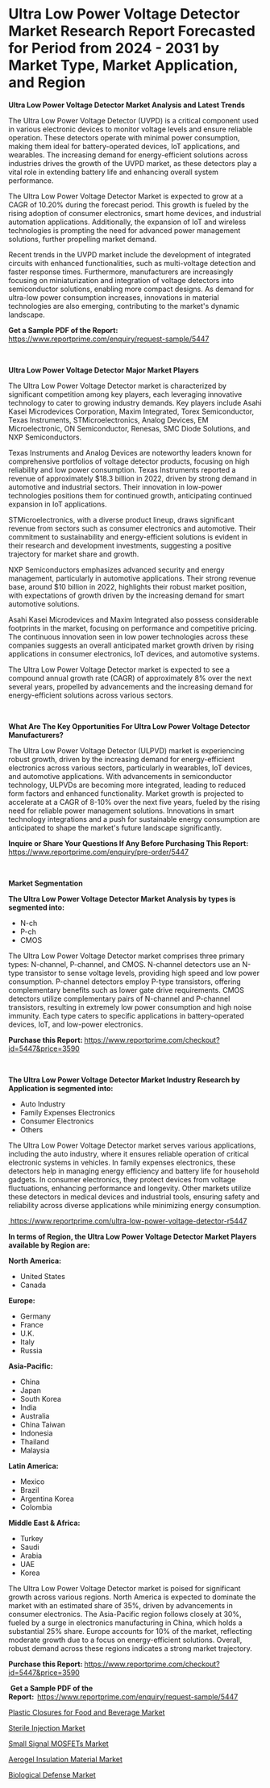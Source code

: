 <p><h1>Ultra Low Power Voltage Detector Market Research Report Forecasted for Period from 2024 -  2031 by Market Type, Market Application, and Region</h1></p><p><strong>Ultra Low Power Voltage Detector Market Analysis and Latest Trends</strong></p>
<p><p>The Ultra Low Power Voltage Detector (UVPD) is a critical component used in various electronic devices to monitor voltage levels and ensure reliable operation. These detectors operate with minimal power consumption, making them ideal for battery-operated devices, IoT applications, and wearables. The increasing demand for energy-efficient solutions across industries drives the growth of the UVPD market, as these detectors play a vital role in extending battery life and enhancing overall system performance.</p><p>The Ultra Low Power Voltage Detector Market is expected to grow at a CAGR of 10.20% during the forecast period. This growth is fueled by the rising adoption of consumer electronics, smart home devices, and industrial automation applications. Additionally, the expansion of IoT and wireless technologies is prompting the need for advanced power management solutions, further propelling market demand.</p><p>Recent trends in the UVPD market include the development of integrated circuits with enhanced functionalities, such as multi-voltage detection and faster response times. Furthermore, manufacturers are increasingly focusing on miniaturization and integration of voltage detectors into semiconductor solutions, enabling more compact designs. As demand for ultra-low power consumption increases, innovations in material technologies are also emerging, contributing to the market's dynamic landscape.</p></p>
<p><strong>Get a Sample PDF of the Report:&nbsp;</strong> <a href="https://www.reportprime.com/enquiry/request-sample/5447">https://www.reportprime.com/enquiry/request-sample/5447</a></p>
<p>&nbsp;</p>
<p><strong>Ultra Low Power Voltage Detector Major Market Players</strong></p>
<p><p>The Ultra Low Power Voltage Detector market is characterized by significant competition among key players, each leveraging innovative technology to cater to growing industry demands. Key players include Asahi Kasei Microdevices Corporation, Maxim Integrated, Torex Semiconductor, Texas Instruments, STMicroelectronics, Analog Devices, EM Microelectronic, ON Semiconductor, Renesas, SMC Diode Solutions, and NXP Semiconductors.</p><p>Texas Instruments and Analog Devices are noteworthy leaders known for comprehensive portfolios of voltage detector products, focusing on high reliability and low power consumption. Texas Instruments reported a revenue of approximately $18.3 billion in 2022, driven by strong demand in automotive and industrial sectors. Their innovation in low-power technologies positions them for continued growth, anticipating continued expansion in IoT applications.</p><p>STMicroelectronics, with a diverse product lineup, draws significant revenue from sectors such as consumer electronics and automotive. Their commitment to sustainability and energy-efficient solutions is evident in their research and development investments, suggesting a positive trajectory for market share and growth.</p><p>NXP Semiconductors emphasizes advanced security and energy management, particularly in automotive applications. Their strong revenue base, around $10 billion in 2022, highlights their robust market position, with expectations of growth driven by the increasing demand for smart automotive solutions.</p><p>Asahi Kasei Microdevices and Maxim Integrated also possess considerable footprints in the market, focusing on performance and competitive pricing. The continuous innovation seen in low power technologies across these companies suggests an overall anticipated market growth driven by rising applications in consumer electronics, IoT devices, and automotive systems. </p><p>The Ultra Low Power Voltage Detector market is expected to see a compound annual growth rate (CAGR) of approximately 8% over the next several years, propelled by advancements and the increasing demand for energy-efficient solutions across various sectors.</p></p>
<p>&nbsp;</p>
<p><strong>What Are The Key Opportunities For Ultra Low Power Voltage Detector Manufacturers?</strong></p>
<p><p>The Ultra Low Power Voltage Detector (ULPVD) market is experiencing robust growth, driven by the increasing demand for energy-efficient electronics across various sectors, particularly in wearables, IoT devices, and automotive applications. With advancements in semiconductor technology, ULPVDs are becoming more integrated, leading to reduced form factors and enhanced functionality. Market growth is projected to accelerate at a CAGR of 8-10% over the next five years, fueled by the rising need for reliable power management solutions. Innovations in smart technology integrations and a push for sustainable energy consumption are anticipated to shape the market's future landscape significantly.</p></p>
<p><strong>Inquire or Share Your Questions If Any Before Purchasing This Report:</strong> <a href="https://www.reportprime.com/enquiry/pre-order/5447">https://www.reportprime.com/enquiry/pre-order/5447</a></p>
<p>&nbsp;</p>
<p><strong>Market Segmentation</strong></p>
<p><strong>The Ultra Low Power Voltage Detector Market Analysis by types is segmented into:</strong></p>
<p><ul><li>N-ch</li><li>P-ch</li><li>CMOS</li></ul></p>
<p><p>The Ultra Low Power Voltage Detector market comprises three primary types: N-channel, P-channel, and CMOS. N-channel detectors use an N-type transistor to sense voltage levels, providing high speed and low power consumption. P-channel detectors employ P-type transistors, offering complementary benefits such as lower gate drive requirements. CMOS detectors utilize complementary pairs of N-channel and P-channel transistors, resulting in extremely low power consumption and high noise immunity. Each type caters to specific applications in battery-operated devices, IoT, and low-power electronics.</p></p>
<p><strong>Purchase this Report:&nbsp;</strong><a href="https://www.reportprime.com/checkout?id=5447&price=3590">https://www.reportprime.com/checkout?id=5447&price=3590</a></p>
<p>&nbsp;</p>
<p><strong>The Ultra Low Power Voltage Detector Market Industry Research by Application is segmented into:</strong></p>
<p><ul><li>Auto Industry</li><li>Family Expenses Electronics</li><li>Consumer Electronics</li><li>Others</li></ul></p>
<p><p>The Ultra Low Power Voltage Detector market serves various applications, including the auto industry, where it ensures reliable operation of critical electronic systems in vehicles. In family expenses electronics, these detectors help in managing energy efficiency and battery life for household gadgets. In consumer electronics, they protect devices from voltage fluctuations, enhancing performance and longevity. Other markets utilize these detectors in medical devices and industrial tools, ensuring safety and reliability across diverse applications while minimizing energy consumption.</p></p>
<p><a href="https://www.reportprime.com/ultra-low-power-voltage-detector-r5447">&nbsp;https://www.reportprime.com/ultra-low-power-voltage-detector-r5447</a></p>
<p><strong>In terms of Region, the Ultra Low Power Voltage Detector Market Players available by Region are:</strong></p>
<p>
    <p> <strong> North America: </strong>
        <ul>
            <li>United States</li>
            <li>Canada</li>
        </ul>
        </p> 
    <p> <strong> Europe: </strong>
        <ul>
            <li>Germany</li>
            <li>France</li>
            <li>U.K.</li>
            <li>Italy</li>
            <li>Russia</li>
        </ul>
        </p> 
    <p> <strong> Asia-Pacific: </strong>
        <ul>
            <li>China</li>
            <li>Japan</li>
            <li>South Korea</li>
            <li>India</li>
            <li>Australia</li>
            <li>China Taiwan</li>
            <li>Indonesia</li>
            <li>Thailand</li>
            <li>Malaysia</li>
        </ul>
        </p> 
    <p> <strong> Latin America: </strong>
        <ul>
            <li>Mexico</li>
            <li>Brazil</li>
            <li>Argentina Korea</li>
            <li>Colombia</li>
        </ul>
        </p> 
    <p> <strong> Middle East & Africa: </strong>
        <ul>
            <li>Turkey</li>
            <li>Saudi</li>
            <li>Arabia</li>
            <li>UAE</li>
            <li>Korea</li>
        </ul>
    </p>
    </p>
<p><p>The Ultra Low Power Voltage Detector market is poised for significant growth across various regions. North America is expected to dominate the market with an estimated share of 35%, driven by advancements in consumer electronics. The Asia-Pacific region follows closely at 30%, fueled by a surge in electronics manufacturing in China, which holds a substantial 25% share. Europe accounts for 10% of the market, reflecting moderate growth due to a focus on energy-efficient solutions. Overall, robust demand across these regions indicates a strong market trajectory.</p></p>
<p><strong>Purchase this Report: </strong><a href="https://www.reportprime.com/checkout?id=5447&price=3590">https://www.reportprime.com/checkout?id=5447&price=3590</a></p>
<p>&nbsp;<strong>Get a Sample PDF of the Report:&nbsp;&nbsp;</strong><a href="https://www.reportprime.com/enquiry/request-sample/5447">https://www.reportprime.com/enquiry/request-sample/5447</a></p>
<p><strong></strong></p>
<p><p><a href="https://issuu.com/reportprime-2/docs/plastic-closures-for-food-and-bever_929393bcf5dc39">Plastic Closures for Food and Beverage Market</a></p><p><a href="https://www.linkedin.com/pulse/navigating-global-sterile-injection-market-from-trends-strategy-quosf?trackingId=WnYtOw%2BdSueGV9hwlm0nyQ%3D%3D">Sterile Injection Market</a></p><p><a href="https://github.com/JosephineMcguire65/Market-Research-Report-List-1/blob/main/small-signal-mosfets-market.md">Small Signal MOSFETs Market</a></p><p><a href="https://issuu.com/reportprime-2/docs/aerogel-insulation-material-market-_b4f8c34cbda08b">Aerogel Insulation Material Market</a></p><p><a href="https://www.linkedin.com/pulse/biological-defense-market-research-report-includes-analysis-size-nricf?trackingId=LLHE5VlnRw2ItYwdUD6%2F%2FA%3D%3D">Biological Defense Market</a></p></p>